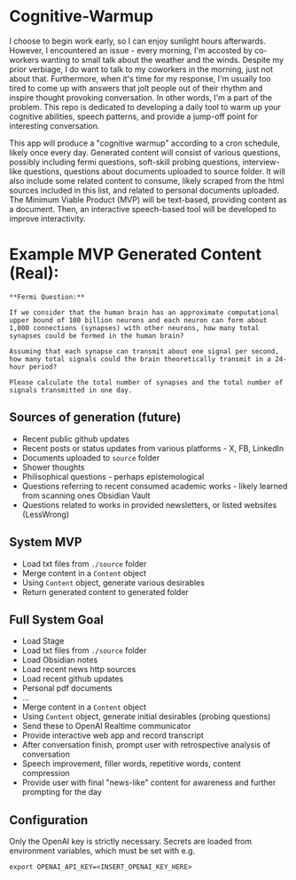 # Cognitive-Warmup

I choose to begin work early, so I can enjoy sunlight hours afterwards. However, I encountered an issue - every morning, I'm accosted by co-workers wanting to small talk about the weather and the winds. Despite my prior verbiage, I do want to talk to my coworkers in the morning, just not about that. Furthermore, when it's time for my response, I'm usually too tired to come up with answers that jolt people out of their rhythm and inspire thought provoking conversation. In other words, I'm a part of the problem. This repo is dedicated to developing a daily tool to warm up your cognitive abilities, speech patterns, and provide a jump-off point for interesting conversation.

This app will produce a "cognitive warmup" according to a cron schedule, likely once every day. Generated content will consist of various questions, possibly including fermi questions, soft-skill probing questions, interview-like questions, questions about documents uploaded to source folder. It will also include some related content to consume, likely scraped from the html sources included in this list, and related to personal documents uploaded. The Minimum Viable Product (MVP) will be text-based, providing content as a document. Then, an interactive speech-based tool will be developed to improve interactivity.

# Example MVP Generated Content (Real):
```
**Fermi Question:**

If we consider that the human brain has an approximate computational upper bound of 100 billion neurons and each neuron can form about 1,000 connections (synapses) with other neurons, how many total synapses could be formed in the human brain? 

Assuming that each synapse can transmit about one signal per second, how many total signals could the brain theoretically transmit in a 24-hour period? 

Please calculate the total number of synapses and the total number of signals transmitted in one day.
```

## Sources of generation (future)
 - Recent public github updates
 - Recent posts or status updates from various platforms - X, FB, LinkedIn
 - Documents uploaded to `source` folder
  - Shower thoughts
  - Philisophical questions - perhaps epistemological
 - Questions referring to recent consumed academic works - likely learned from scanning ones Obsidian Vault
 - Questions related to works in provided newsletters, or listed websites (LessWrong)

## System MVP
 - Load txt files from `./source` folder
 - Merge content in a `Content` object
 - Using `Content` object, generate various desirables
 - Return generated content to generated folder

## Full System Goal

 - Load Stage
  - Load txt files from `./source` folder
  - Load Obsidian notes
  - Load recent news http sources
  - Load recent github updates
  - Personal pdf documents
  - ...
 - Merge content in a `Content` object
 - Using `Content` object, generate initial desirables (probing questions)
 - Send these to OpenAI Realtime communicator
  - Provide interactive web app and record transcript
 - After conversation finish, prompt user with retrospective analysis of conversation
  - Speech improvement, filler words, repetitive words, content compression
 - Provide user with final "news-like" content for awareness and further prompting for the day

## Configuration

Only the OpenAI key is strictly necessary. Secrets are loaded from environment variables, which must be set with e.g.

`export OPENAI_API_KEY=<INSERT_OPENAI_KEY_HERE>`
